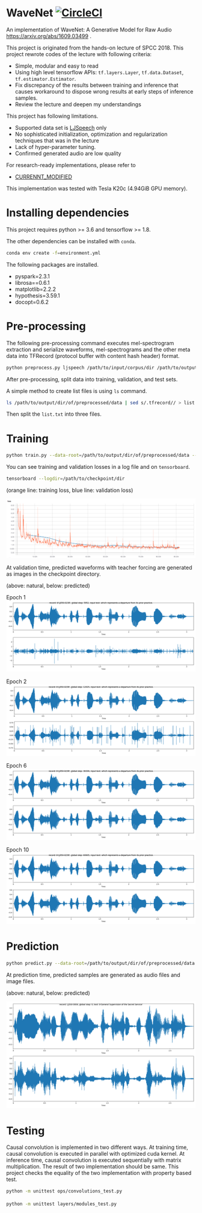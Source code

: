 # WaveNet [![CircleCI](https://circleci.com/gh/TanUkkii007/wavenet.svg?style=svg)](https://circleci.com/gh/TanUkkii007/wavenet)

An implementation of WaveNet: A Generative Model for Raw Audio https://arxiv.org/abs/1609.03499 .

This project is originated from the hands-on lecture of SPCC 2018.
This project rewrote codes of the lecture with following criteria:

- Simple, modular and easy to read
- Using high level tensorflow APIs: `tf.layers.Layer`, `tf.data.Dataset`, `tf.estimator.Estimator`.
- Fix discrepancy of the results between training and inference that causes workaround to dispose wrong results at early steps of inference samples.
- Review the lecture and deepen my understandings

This project has following limitations.

- Supported data set is [LJSpeech](https://keithito.com/LJ-Speech-Dataset) only
- No sophisticated initialization, optimization and regularization techniques that was in the lecture
- Lack of hyper-parameter tuning.
- Confirmed generated audio are low quality

For research-ready implementations, please refer to

- [CURRENNT_MODIFIED](https://github.com/TonyWangX/CURRENNT_MODIFIED)


This implementation was tested with Tesla K20c (4.94GiB GPU memory).

# Installing dependencies

This project requires python >= 3.6 and tensorflow >= 1.8.

The other dependencies can be installed with `conda`.

```bash
conda env create -f=environment.yml
```

The following packages are installed.

- pyspark=2.3.1
- librosa==0.6.1 
- matplotlib=2.2.2
- hypothesis=3.59.1
- docopt=0.6.2

# Pre-processing

The following pre-processing command executes mel-spectrogram extraction and serialize waveforms, mel-spectrograms and the other meta data into TFRecord (protocol buffer with content hash header) format.

```bash
python preprocess.py ljspeech /path/to/input/corpus/dir /path/to/output/dir/of/preprocessed/data
```

After pre-processing, split data into training, validation, and test sets.

A simple method to create list files is using `ls` command.

```bash
ls /path/to/output/dir/of/preprocessed/data | sed s/.tfrecord// > list.txt
```

Then split the `list.txt` into three files.

# Training

```bash
python train.py --data-root=/path/to/output/dir/of/preprocessed/data --checkpoint-dir=/path/to/checkpoint/dir --dataset=ljspeech --training-list-file=/path/to/file/listing/training/data --validation-list-file=/path/to/file/listing/validation/data --log-file=/path/to/log/file
```

You can see training and validation losses in a log file and on `tensorboard`.

```bash
tensorboard --logdir=/path/to/checkpoint/dir
```

(orange line: training loss, blue line: validation loss)

![training and validation loss on tensorboard](./docs/Screen_Shot_2018-08-05_at_16.35.41.png)

At validation time, predicted waveforms with teacher forcing are generated as images in the checkpoint directory.

(above: natural, below: predicted)

Epoch 1
![training and validation loss on tensorboard](./docs/14RDE666_R2xcc3VWmYFTKX1qW5s8OchRFN24AayQuQ.png)

Epoch 2
![training and validation loss on tensorboard](./docs/1QNbsJlzSqbda-LCOXh-cVFvgq1FMH4gto0g1IrP0Mg.png)

Epoch 6
![training and validation loss on tensorboard](./docs/18d-eCZcZkfvdVgw7PG-PwBTRRYxyQNpwNCLxuHx6Ow.png)

Epoch 10
![training and validation loss on tensorboard](./docs/1JsFL_Bde3BTbRIFKoNN_VWEItyEt5qgpcmXO5Ar6mw.png)


# Prediction

```bash
python predict.py --data-root=/path/to/output/dir/of/preprocessed/data --checkpoint-dir=/path/to/checkpoint/dir --dataset=ljspeech --test-list-file=/path/to/file/listing/test/data --output-dir=/path/to/output/dir
```

At prediction time, predicted samples are generated as audio files and image files.

(above: natural, below: predicted)

![training and validation loss on tensorboard](./docs/1xXE8saljiILaKtMkfIJfdMJws8PWdywzZtN4YQAFFA.png)


# Testing

Causal convolution is implemented in two different ways. At training time, causal convolution is executed in parallel with optimized cuda kernel.
At inference time, causal convolution is executed sequentially with matrix multiplication. The result of two implementation should be same. 
This project checks the equality of the two implementation with property based test.

```bash
python -m unittest ops/convolutions_test.py

python -m unittest layers/modules_test.py
```
